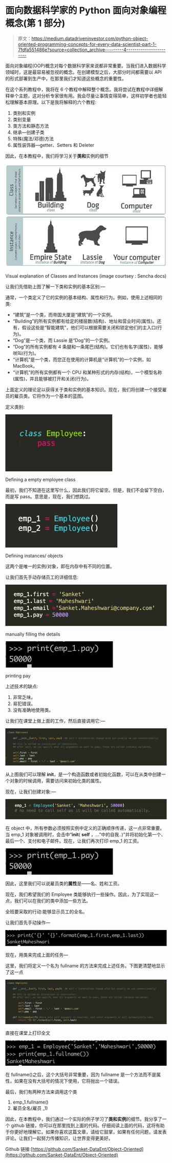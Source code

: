 # 面向数据科学家的 Python 面向对象编程概念(第 1 部分)

> 原文：<https://medium.datadriveninvestor.com/python-object-oriented-programming-concepts-for-every-data-scientist-part-1-7fdfa551486e?source=collection_archive---------4----------------------->

面向对象编程(OOP)概念对每个数据科学家来说都非常重要。当我们进入数据科学领域时，这是最容易被忽视的概念。在创建模型之后，大部分时间都需要以 API 的形式部署到生产中，在那里我们才知道这些概念的重要性。

在这个系列教程中，我将在 6 个教程中解释整个概念。我将尝试在教程中详细解释单个主题，这对分析专家很有用。我会尽量让事情变得简单，这样初学者也能轻松理解基本原理。以下是我将解释的六个教程:

1.  类别和实例
2.  类别变量
3.  类方法和静态方法
4.  继承—创建子类
5.  特殊(魔法/邓德)方法
6.  属性装饰器—getter、Setters 和 Deleter

因此，在本教程中，我们将学习关于**类和**实例的细节

![](img/42ca526ebfd603b5b6a2db65046244e2.png)

Visual explanation of Classes and Instances (image courtsey : Sencha docs)

让我们先借助上图了解一下类和实例的基本区别:—

通常，一个类定义了它的实例的基本结构、属性和行为。例如，使用上述相同的类:

*   “建筑”是一个类，而帝国大厦是“建筑”的一个实例。
*   “Building”的所有实例都有给定的楼层数(结构)、地址和营业时间(属性)。还有，假设这些是“智能建筑”，他们可以根据需要关闭和锁定他们的主入口(行为)。
*   “Dog”是一个类，而 Lassie 是“Dog”的一个实例。
*   “Dog”的所有实例都有 4 条腿和一条尾巴(结构)。它们也有名字(属性)，能够吠叫(行为)。
*   “计算机”是一个类，而您正在使用的计算机是“计算机”的一个实例，如 MacBook。
*   “计算机”的所有实例都有一个 CPU 和某种形式的内存(结构)，一个模型名称(属性)，并且能够被打开和关闭(行为)。

上面定义的理论足以获得关于类和实例的基本知识。现在，我们将创建一个接受雇员的雇员类。它将作为一个基本的蓝图。

定义类别:

![](img/1949453c10b56daa84b818d5f1b3e4d5.png)

Defining a empty employee class

最初，我们不知道在这里写什么，因此我们将它留空。但是，我们不会留下空白，而是写 pass。意思是，现在，我们想跳过。

![](img/ba0a7df905b23938b517016de56eed70.png)

Defining instances/ objects

这两个是唯一的实例/对象，即在内存中有不同的位置。

让我们首先手动存储员工的详细信息:

![](img/94ada3574c8df7b425bc17cb2ceb0036.png)

manually filling the details

![](img/182d86830b17c3f208f00d14a491e3c1.png)

printing pay

上述技术的缺点:

1.  非常乏味。
2.  易犯错误。
3.  没有准确地使用类。

让我们在课堂上做上面的工作，然后直接调用它:—

![](img/0fb7fe5844f3f8e2554f4abb82c3c8c3.png)

从上图我们可以理解 __init__，是一个构造函数或者初始化函数，可以在从类中创建一个对象的时候调用，需要访问来初始化类的属性。

现在，让我们创建对象:—

![](img/b5d944e703c30d72a2374512852e2a81.png)

在 object 中，所有参数必须按照实例中定义的正确顺序传递，这一点非常重要。当 emp_1 对象被调用时，会击中“__init__( **self** ，…”中的自我..)”并将初始化第一个、最后一个、支付和电子邮件。现在，让我们再次打印 emp_1 的工资。

![](img/182d86830b17c3f208f00d14a491e3c1.png)

因此，这里我们可以说雇员类的**属性**是——名、姓和工资。

现在，我们希望我们的 Employee 类能够执行一些操作。因此，为了实现这一点，我们可以在我们的类中添加一些方法。

全班要采取的行动:能够显示员工的全名。

让我们首先手动操作—

![](img/10397e0325ace46dad9e809006ae58f0.png)

现在，用类来完成上面的任务—

这里，我们将定义一个名为 fullname 的方法来完成上述任务。下图更清楚地显示了这一点

![](img/359cab8fbfe014329dd66254acf22f6e.png)

直接在课堂上打印全文

![](img/ff2cfa661cd120d87e60038519a0e3d1.png)

在 fullname()之后，这个大括号非常重要，因为 fullname 是一个方法而不是属性，如果在没有大括号的情况下使用，它将抛出一个错误。

最后，我们有两种方法来调用这个类

1.  emp_1.fullname()
2.  雇员全名(雇员 _1)

因此，在本教程中，我们通过一个实际的例子学习了**类和实例**的细节。我分享了一个 github 链接，你可以在那里找到上面的代码。仔细阅读上面的代码，这将有助于你更好地理解它。如果你喜欢这篇文章，请给它鼓掌，如果有任何问题，请发表评论。让我们一起努力传播知识，让世界变得更美好。

Github 链接:[https://github.com/Sanket-DataEnt/Object-Oriented](https://github.com/Sanket-DataEnt/Object-Oriented)